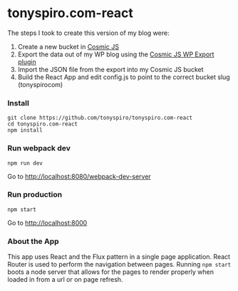 # tonyspiro.com-react
The steps I took to create this version of my blog were:

1. Create a new bucket in [Cosmic JS](https://cosmicjs.com)
2. Export the data out of my WP blog using the [Cosmic JS WP Export plugin](https://github.com/cosmicjs/cosmicjs-wp-export)
3. Import the JSON file from the export into my Cosmic JS bucket
4. Build the React App and edit config.js to point to the correct bucket slug (tonyspirocom)

### Install
```
git clone https://github.com/tonyspiro/tonyspiro.com-react
cd tonyspiro.com-react
npm install
```
### Run webpack dev
```
npm run dev
```
Go to [http://localhost:8080/webpack-dev-server](http://localhost:8080/webpack-dev-server)
### Run production
```
npm start
```
Go to [http://localhost:8000](http://localhost:8000)

### About the App
This app uses React and the Flux pattern in a single page application.  React Router is used to perform the navigation between pages.  Running ```npm start``` boots a node server that allows for the pages to render properly when loaded in from a url or on page refresh.
